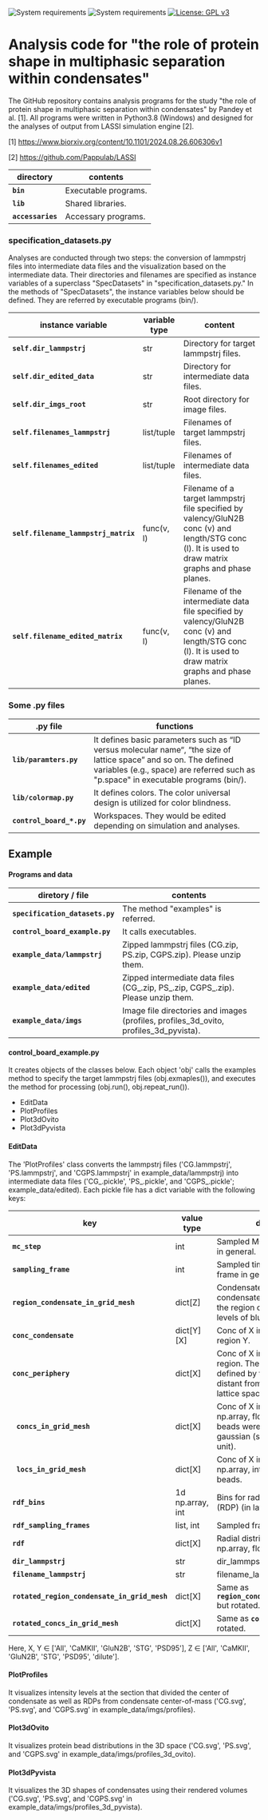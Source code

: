 ![System requirements](https://img.shields.io/badge/python-3.8-red.svg)
![System requirements](https://img.shields.io/badge/platform-win%2064,%20linux%2064-green.svg)
[![License: GPL v3](https://img.shields.io/badge/license-GPLv3-blue.svg)](https://www.gnu.org/licenses/gpl-3.0)

# Analysis code for "the role of protein shape in multiphasic separation within condensates"
The GitHub repository contains analysis programs for the study "the role of protein shape in multiphasic separation within condensates" by Pandey et al. [1].
All programs were written in Python3.8 (Windows) and designed for the analyses of output from LASSI simulation engine [2].

[1] https://www.biorxiv.org/content/10.1101/2024.08.26.606306v1

[2] https://github.com/Pappulab/LASSI


| directory | contents |
| -------- | -------- |
| **`bin`** |Executable programs. |
| **`lib`**| Shared libraries. |
| **`accessaries`**| Accessary programs. |


### specification_datasets.py

Analyses are conducted through two steps: the conversion of lammpstrj files into intermediate data files and the visualization based on the intermediate data. Their directories and filenames are specified as instance variables of a superclass "SpecDatasets" in "specification_datasets.py." In the methods of "SpecDatasets", the instance variables below should be defined. They are referred by executable programs (bin/).

| instance variable | variable type | content |
| -------- | -------- | -------- |
| **`self.dir_lammpstrj`** | str | Directory for target lammpstrj files. |
| **`self.dir_edited_data`**| str |Directory for intermediate data files. |
| **`self.dir_imgs_root`**| str | Root directory for image files. |
| **`self.filenames_lammpstrj`**| list/tuple | Filenames of target lammpstrj files. |
| **`self.filenames_edited`**| list/tuple | Filenames of intermediate data files. |
| **` self.filename_lammpstrj_matrix `**| func(v, l)  | Filename of a target lammpstrj file specified by valency/GluN2B conc (v) and length/STG conc (l). It is used to draw matrix graphs and phase planes. |
| **`self.filename_edited_matrix`**| func(v, l) | Filename of the intermediate data file specified by valency/GluN2B conc (v) and length/STG conc (l). It is used to draw matrix graphs and phase planes. |



### Some .py files

| .py file | functions |
| -------- | -------- |
| **`lib/paramters.py`** | It defines basic parameters such as “ID versus molecular name“, “the size of lattice space” and so on.  The defined variables (e.g., space) are referred such as "p.space" in executable programs (bin/). |
| **`lib/colormap.py`**| It defines colors. The color universal design is utilized for color blindness. |
| **` control_board_*.py `**| Workspaces. They would be edited depending on simulation and analyses. |


## Example

#### Programs and data

| diretory / file | contents |
| -------- | -------- |
| **`specification_datasets.py`** | The method "examples" is referred. |
| **`control_board_example.py`** | It calls executables. |
| **`example_data/lammpstrj`**| Zipped lammpstrj files (CG.zip, PS.zip, CGPS.zip). Please unzip them. |
| **`example_data/edited`**| Zipped intermediate data files (CG_.zip, PS_.zip, CGPS_.zip). Please unzip them. |
| **`example_data/imgs`**| Image file directories and images (profiles, profiles_3d_ovito, profiles_3d_pyvista). |

#### control_board_example.py

It creates objects of the classes below. Each object 'obj' calls the examples method to specify the target lammpstrj files (obj.exmaples()), and executes the method for processing (obj.run(), obj.repeat_run()).

- EditData
- PlotProfiles
- Plot3dOvito
- Plot3dPyvista

#### EditData

The 'PlotProfiles' class converts the lammpstrj files ('CG.lammpstrj', 'PS.lammpstrj', and 'CGPS.lammpstrj' in example_data/lammpstrj) into intermediate data files ('CG_.pickle', 'PS_.pickle', and 'CGPS_.pickle'; example_data/edited). Each pickle file has a dict variable with the following keys:

| key | value type | description |
| -------- | -------- | -------- |
| **`mc_step`** | int | Sampled MC step. Final MC step in general. |
| **`sampling_frame`** | int | Sampled time frame. Final time frame in general. |
| **`region_condensate_in_grid_mesh`** | dict[Z] | Condensate region of X. Each condensate region is defined by the region over the half maximal levels of blurred Y. |
| **`conc_condensate`** | dict[Y][X] | Conc of X in the condensate region Y. |
| **`conc_periphery`** | dict[X] | Conc of X in the periphery region. The periphery region is defined by the region over d/2 distant from the center in the lattice space [d, d, d]. |
| **` concs_in_grid_mesh`** | dict[X] | Conc of X in the 3d space (3d np.array, float). Grid locations of beads were blurred by the gaussian (sd: p.sigma in lattice unit). |
| **` locs_in_grid_mesh`** | dict[X] | Conc of X in the 3d space (3d np.array, int). Grid locations of beads. |
| **`rdf_bins`**| 1d np.array, int | Bins for radial distribution profile (RDP) (in lattice unit).  |
| **`rdf_sampling_frames`**| list, int | Sampled frames for RDP |
| **`rdf `**| dict[X] | Radial distribution profile X (2d np.array, float)  |
| **`dir_lammpstrj `**| str | dir_lammpstrj. |
| **`filename_lammpstrj`**| str | filename_lammpstrj. |
| **`rotated_region_condensate_in_grid_mesh`** | dict[X] | Same as **` region_condensate_in_grid_mesh `** but rotated. |
| **`rotated_concs_in_grid_mesh`** | dict[X] | Same as **`concs_in_grid_mesh`** but rotated. |

Here, X, Y ∈ ['All', 'CaMKII', 'GluN2B', 'STG', 'PSD95'], Z ∈ ['All', 'CaMKII', 'GluN2B', 'STG', 'PSD95', 'dilute'].

#### PlotProfiles

It visualizes intensity levels at the section that divided the center of condensate as well as RDPs from condensate center-of-mass ('CG.svg', 'PS.svg', and 'CGPS.svg' in example_data/imgs/profiles).


#### Plot3dOvito

It visualizes protein bead distributions in the 3D space
('CG.svg', 'PS.svg', and 'CGPS.svg' in example_data/imgs/profiles_3d_ovito).


#### Plot3dPyvista

It visualizes the 3D shapes of condensates using their rendered volumes
('CG.svg', 'PS.svg', and 'CGPS.svg' in example_data/imgs/profiles_3d_pyvista).

